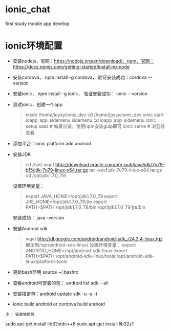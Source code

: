 # ionic_chat
first study mobile app develop

# ionic环境配置
- 安装nodejs，官网：https://nodejs.org/en/download/、npm，官网：https://docs.npmjs.com/getting-started/installing-node
- 安装cordova， npm install -g cordova， 验证安装成功：cordova --version 
- 安装ionic， npm install -g ionic， 验证安装成功： ionic --version
- 测试ionic，创建一个app  
    > mkdir /home/joysy/ionic_dev
    > cd /home/joysy/ionic_dev
    > ionic start ioapp_app_sidemenu sidemenu
    > cd ioapp_app_sidemenu
    > ionic setup sass    # 如果出错，使用npm安装gulp即可
    > ionic serve   # 浏览器查看

- 添加平台：ionic platform add android
- 安装JDK
    > cd /opt/
    > wget http://download.oracle.com/otn-pub/java/jdk/7u79-b15/jdk-7u79-linux-x64.tar.gz
    > tar -xzvf jdk-7u79-linux-x64.tar.gz
    > cd /opt/jdk1.7.0_79/

    设置环境变量： 
    > export JAVA_HOME=/opt/jdk1.7.0_79
    > export JRE_HOME=/opt/jdk1.7.0_79/jre
    > export PATH=$PATH:/opt/jdk1.7.0_79/bin:/opt/jdk1.7.0_79/jre/bin

    安装成功： java -version

- 安装Android sdk
   >  wget http://dl.google.com/android/android-sdk_r24.3.4-linux.tgz
   >  解压到/opt/android-sdk-linux/
   >  设置环境变量：
   >  export ANDROID_HOME=/opt/android-sdk-linux
   >  export PATH=$PATH:/opt/android-sdk-linux/tools:/opt/android-sdk-linux/platform-tools

- 更新bash环境 source ~/.bashrc

- 查看android可安装的包：  android list sdk --all

- 安装指定包：android update sdk -u -a -t <package no.>

- ionic build android    or  cordova build android



``注： 安装依赖包 ``

sudo apt-get install lib32stdc++6
sudo apt-get install lib32z1

